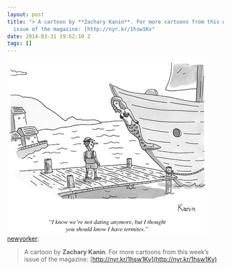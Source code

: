 ```yaml
---
layout: post
title: "> A cartoon by **Zachary Kanin**. For more cartoons from this week’s
  issue of the magazine: [http://nyr.kr/1hsw1Kv"
date: 2014-03-31 19:52:10 Z
tags: []
---
```

![](/media/2014/03/81315227000.jpg)
[newyorker](http://newyorker.tumblr.com/post/81311913335/a-cartoon-by-zachary-kanin-for-more-cartoons-from):

> A cartoon by **Zachary Kanin**. For more cartoons from this week’s issue of the magazine: [http://nyr.kr/1hsw1Kv](http://nyr.kr/1hsw1Kv)
